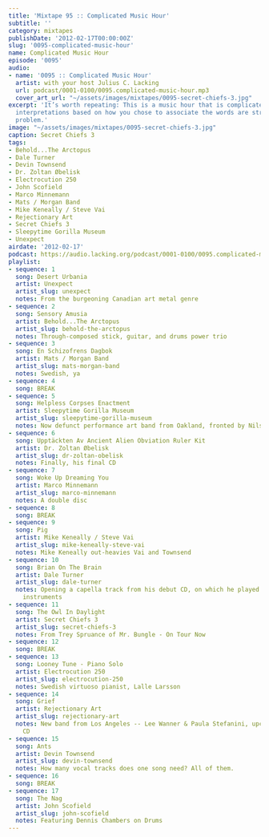 ```yaml
---
title: 'Mixtape 95 :: Complicated Music Hour'
subtitle: ''
category: mixtapes
publishDate: '2012-02-17T00:00:00Z'
slug: '0095-complicated-music-hour'
name: Complicated Music Hour
episode: '0095'
audio:
- name: '0095 :: Complicated Music Hour'
  artist: with your host Julius C. Lacking
  url: podcast/0001-0100/0095.complicated-music-hour.mp3
  cover_art_url: "~/assets/images/mixtapes/0095-secret-chiefs-3.jpg"
excerpt: 'It’s worth repeating: This is a music hour that is complicated. Any other
  interpretations based on how you chose to associate the words are strictly your
  problem.'
image: "~/assets/images/mixtapes/0095-secret-chiefs-3.jpg"
caption: Secret Chiefs 3
tags:
- Behold...The Arctopus
- Dale Turner
- Devin Townsend
- Dr. Zoltan Øbelisk
- Electrocution 250
- John Scofield
- Marco Minnemann
- Mats / Morgan Band
- Mike Keneally / Steve Vai
- Rejectionary Art
- Secret Chiefs 3
- Sleepytime Gorilla Museum
- Unexpect
airdate: '2012-02-17'
podcast: https://audio.lacking.org/podcast/0001-0100/0095.complicated-music-hour.mp3
playlist:
- sequence: 1
  song: Desert Urbania
  artist: Unexpect
  artist_slug: unexpect
  notes: From the burgeoning Canadian art metal genre
- sequence: 2
  song: Sensory Amusia
  artist: Behold...The Arctopus
  artist_slug: behold-the-arctopus
  notes: Through-composed stick, guitar, and drums power trio
- sequence: 3
  song: En Schizofrens Dagbok
  artist: Mats / Morgan Band
  artist_slug: mats-morgan-band
  notes: Swedish, ya
- sequence: 4
  song: BREAK
- sequence: 5
  song: Helpless Corpses Enactment
  artist: Sleepytime Gorilla Museum
  artist_slug: sleepytime-gorilla-museum
  notes: Now defunct performance art band from Oakland, fronted by Nils Frykdahl
- sequence: 6
  song: Upptäckten Av Ancient Alien Obviation Ruler Kit
  artist: Dr. Zoltan Øbelisk
  artist_slug: dr-zoltan-obelisk
  notes: Finally, his final CD
- sequence: 7
  song: Woke Up Dreaming You
  artist: Marco Minnemann
  artist_slug: marco-minnemann
  notes: A double disc
- sequence: 8
  song: BREAK
- sequence: 9
  song: Pig
  artist: Mike Keneally / Steve Vai
  artist_slug: mike-keneally-steve-vai
  notes: Mike Keneally out-heavies Vai and Townsend
- sequence: 10
  song: Brian On The Brain
  artist: Dale Turner
  artist_slug: dale-turner
  notes: Opening a capella track from his debut CD, on which he played ALL of the
    instruments
- sequence: 11
  song: The Owl In Daylight
  artist: Secret Chiefs 3
  artist_slug: secret-chiefs-3
  notes: From Trey Spruance of Mr. Bungle - On Tour Now
- sequence: 12
  song: BREAK
- sequence: 13
  song: Looney Tune - Piano Solo
  artist: Electrocution 250
  artist_slug: electrocution-250
  notes: Swedish virtuoso pianist, Lalle Larsson
- sequence: 14
  song: Grief
  artist: Rejectionary Art
  artist_slug: rejectionary-art
  notes: New band from Los Angeles -- Lee Wanner & Paula Stefanini, upcoming debut
    CD
- sequence: 15
  song: Ants
  artist: Devin Townsend
  artist_slug: devin-townsend
  notes: How many vocal tracks does one song need? All of them.
- sequence: 16
  song: BREAK
- sequence: 17
  song: The Nag
  artist: John Scofield
  artist_slug: john-scofield
  notes: Featuring Dennis Chambers on Drums
---
```


